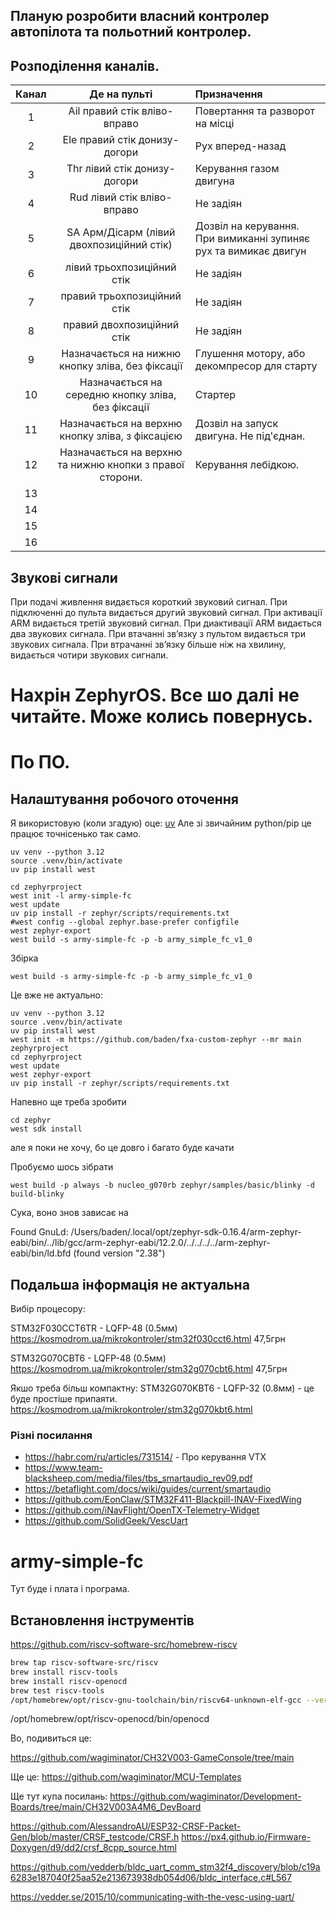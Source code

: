 ## Планую розробити власний контролер автопілота та польотний контролер.




## Розподілення каналів.

Канал | Де на пульті | Призначення
:-----:|:--------:|:------
1 | Ail правий стік вліво-вправо  | Повертання та разворот на місці 
2 | Ele правий стік донизу-догори | Рух вперед-назад
3 | Thr лівий стік донизу-догори  | Керування газом двигуна
4 | Rud лівий стік вліво-вправо   | Не задіян
5 | SA Арм/Дісарм (лівий двохпозиційний стік)  | Дозвіл на керування. При вимиканні зупиняє рух та вимикає двигун
6 | лівий трьохпозиційний стік | Не задіян
7 | правий трьохпозиційний стік | Не задіян
8 | правий двохпозиційний стік | Не задіян
9 | Назначається на нижню кнопку зліва, без фіксації | Глушення мотору, або декомпресор для старту
10 | Назначається на середню кнопку зліва, без фіксації | Стартер
11 | Назначається на верхню кнопку зліва, з фіксацією | Дозвіл на запуск двигуна. Не під'єднан.
12 | Назначається на верхню та нижню кнопки з правої сторони. | Керування лебідкою.
13 |
14 |
15 |
16 |



## Звукові сигнали

При подачі живлення видається короткий звуковий сигнал.
При підключенні до пульта видається другий звуковий сигнал.
При активації ARM видається третій звуковий сигнал.
При диактивації ARM видається два звукових сигнала.
При втачанні звʼязку з пультом видається три звукових сигнала.
При втрачанні звʼязку більше ніж на хвилину, видається чотири звукових сигнали.






# Нахрін ZephyrOS. Все шо далі не читайте. Може колись повернусь.


# По ПО.

## Налаштування робочого оточення

Я використовую (коли згадую) оце: [uv](https://github.com/astral-sh/uv)
Але зі звичайним python/pip це працює точнісенько так само.

```
uv venv --python 3.12
source .venv/bin/activate
uv pip install west

cd zephyrproject
west init -l army-simple-fc
west update
uv pip install -r zephyr/scripts/requirements.txt
#west config --global zephyr.base-prefer configfile
west zephyr-export
west build -s army-simple-fc -p -b army_simple_fc_v1_0

```

Збірка

```
west build -s army-simple-fc -p -b army_simple_fc_v1_0
```


Це вже не актуально:

```
uv venv --python 3.12
source .venv/bin/activate
uv pip install west
west init -m https://github.com/baden/fxa-custom-zephyr --mr main zephyrproject
cd zephyrproject
west update
west zephyr-export
uv pip install -r zephyr/scripts/requirements.txt
```

Напевно ще треба зробити 

```
cd zephyr
west sdk install
```

але я поки не хочу, бо це довго і багато буде качати

Пробуємо шось зібрати

```
west build -p always -b nucleo_g070rb zephyr/samples/basic/blinky -d build-blinky
```

Сука, воно знов зависає на 

Found GnuLd: /Users/baden/.local/opt/zephyr-sdk-0.16.4/arm-zephyr-eabi/bin/../lib/gcc/arm-zephyr-eabi/12.2.0/../../../../arm-zephyr-eabi/bin/ld.bfd (found version "2.38")

## Подальша інформація не актуальна

Вибір процесору:


STM32F030CCT6TR - LQFP-48 (0.5мм)
https://kosmodrom.ua/mikrokontroler/stm32f030cct6.html
47,5грн


STM32G070CBT6 - LQFP-48 (0.5мм)
https://kosmodrom.ua/mikrokontroler/stm32g070cbt6.html
47,5грн


Якшо треба більш компактну:
STM32G070KBT6 - LQFP-32 (0.8мм) - це буде простіше припаяти.
https://kosmodrom.ua/mikrokontroler/stm32g070kbt6.html



### Різні посилання

- https://habr.com/ru/articles/731514/ - Про керування VTX
- https://www.team-blacksheep.com/media/files/tbs_smartaudio_rev09.pdf
- https://betaflight.com/docs/wiki/guides/current/smartaudio
- https://github.com/EonClaw/STM32F411-Blackpill-INAV-FixedWing
- https://github.com/iNavFlight/OpenTX-Telemetry-Widget
- https://github.com/SolidGeek/VescUart

# army-simple-fc

Тут буде і плата і програма.

## Встановлення інструментів

https://github.com/riscv-software-src/homebrew-riscv

```bash
brew tap riscv-software-src/riscv
brew install riscv-tools
brew install riscv-openocd
brew test riscv-tools
/opt/homebrew/opt/riscv-gnu-toolchain/bin/riscv64-unknown-elf-gcc --version
```

/opt/homebrew/opt/riscv-openocd/bin/openocd



Во, подивиться це:

https://github.com/wagiminator/CH32V003-GameConsole/tree/main

Ще це:
https://github.com/wagiminator/MCU-Templates

Ще тут купа посилань:
https://github.com/wagiminator/Development-Boards/tree/main/CH32V003A4M6_DevBoard


https://github.com/AlessandroAU/ESP32-CRSF-Packet-Gen/blob/master/CRSF_testcode/CRSF.h
https://px4.github.io/Firmware-Doxygen/d9/dd2/crsf_8cpp_source.html

https://github.com/vedderb/bldc_uart_comm_stm32f4_discovery/blob/c19a6283e187040f25aa52e213673938db054d06/bldc_interface.c#L567

https://vedder.se/2015/10/communicating-with-the-vesc-using-uart/
